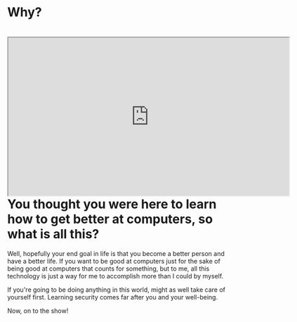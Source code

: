 # Why?

# <iframe allowfullscreen height="360" src="https://www.youtube.com/embed/JYEFcRD4tho?wmode=opaque" width="640"></iframe>You thought you were here to learn how to get better at computers, so what is all this?

Well, hopefully your end goal in life is that you become a better person
and have a better life. If you want to be good at computers just for the
sake of being good at computers that counts for something, but to me,
all this technology is just a way for me to accomplish more than I could
by myself.

If you're going to be doing anything in this world, might as well take
care of yourself first. Learning security comes far after you and your
well-being.

Now, on to the show!
